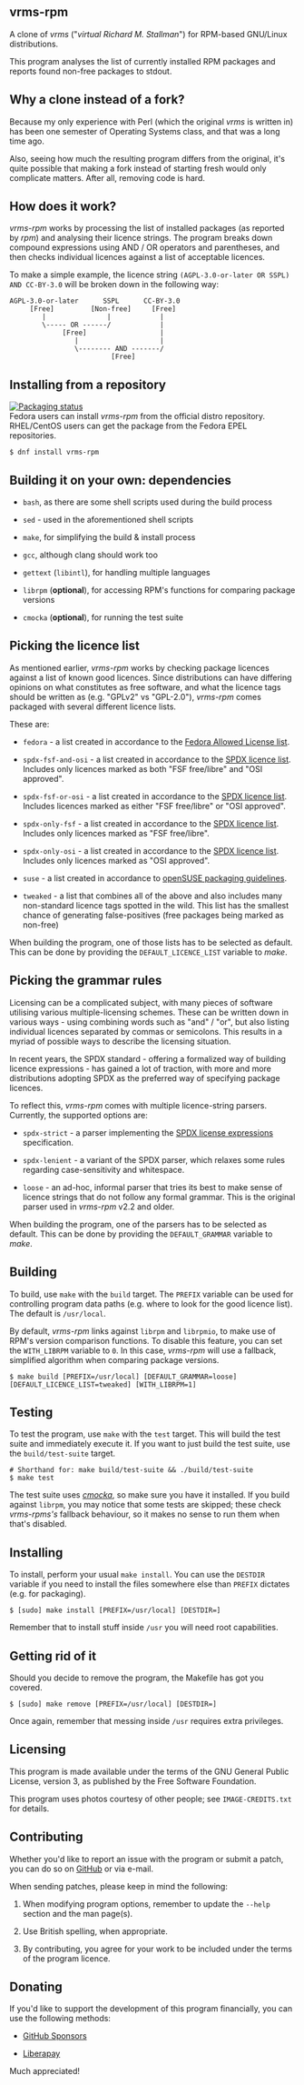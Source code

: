 **vrms-rpm**
----------
A clone of *vrms* ("*virtual Richard M. Stallman*") for
RPM-based GNU/Linux distributions.

This program analyses the list of currently installed RPM packages and reports
found non-free packages to stdout. 


**Why a clone instead of a fork?**
----------
Because my only experience with Perl (which the original *vrms* is written in)
has been one semester of Operating Systems class, and that was a long time ago.

Also, seeing how much the resulting program differs from the original, it's
quite possible that making a fork instead of starting fresh would only
complicate matters. After all, removing code is hard.


**How does it work?**
----------
*vrms-rpm* works by processing the list of installed packages (as reported by *rpm*)
and analysing their licence strings. The program breaks down compound expressions
using AND / OR operators and parentheses, and then checks individual licences against
a list of acceptable licences.

To make a simple example, the licence string `(AGPL-3.0-or-later OR SSPL) AND CC-BY-3.0`
will be broken down in the following way:
```
AGPL-3.0-or-later      SSPL      CC-BY-3.0
     [Free]         [Non-free]     [Free]
        |               |            |
        \----- OR ------/            |
             [Free]                  |
                |                    |
                \-------- AND -------/
                         [Free]
```


**Installing from a repository**
----------
[![Packaging status](https://repology.org/badge/vertical-allrepos/vrms-rpm.svg?exclude_unsupported=true&minversion=2.3)](https://repology.org/project/vrms-rpm/)    
Fedora users can install *vrms-rpm* from the official distro repository.
RHEL/CentOS users can get the package from the Fedora EPEL repositories.
```
$ dnf install vrms-rpm
```


**Building it on your own: dependencies**
----------
- `bash`, as there are some shell scripts used during the build process

- `sed` - used in the aforementioned shell scripts

- `make`, for simplifying the build & install process

- `gcc`, although clang should work too

- `gettext` (`libintl`), for handling multiple languages

- `librpm` (**optional**), for accessing RPM's functions for comparing package versions

- `cmocka` (**optional**), for running the test suite


**Picking the licence list**
----------
As mentioned earlier, *vrms-rpm* works by checking package licences against a list of known good licences.
Since distributions can have differing opinions on what constitutes as free software,
and what the licence tags should be written as (e.g. "GPLv2" vs "GPL-2.0"),
*vrms-rpm* comes packaged with several different licence lists.

These are:

- `fedora` - a list created in accordance to the [Fedora Allowed License list](https://docs.fedoraproject.org/en-US/legal/allowed-licenses/).

- `spdx-fsf-and-osi` - a list created in accordance to the [SPDX licence list](https://spdx.org/licenses/). Includes only licences marked as both "FSF free/libre" and "OSI approved".

- `spdx-fsf-or-osi` - a list created in accordance to the [SPDX licence list](https://spdx.org/licenses/). Includes licences marked as either "FSF free/libre" or "OSI approved".

- `spdx-only-fsf` - a list created in accordance to the [SPDX licence list](https://spdx.org/licenses/). Includes only licences marked as "FSF free/libre".

- `spdx-only-osi` - a list created in accordance to the [SPDX licence list](https://spdx.org/licenses/). Includes only licences marked as "OSI approved".

- `suse` - a list created in accordance to [openSUSE packaging guidelines](https://en.opensuse.org/openSUSE:Packaging_guidelines#Licensing).

- `tweaked` - a list that combines all of the above and also includes many non-standard licence tags spotted in the wild.
This list has the smallest chance of generating false-positives (free packages being marked as non-free)

When building the program, one of those lists has to be selected as default.
This can be done by providing the `DEFAULT_LICENCE_LIST` variable to *make*.


**Picking the grammar rules**
----------
Licensing can be a complicated subject, with many pieces of software utilising various
multiple-licensing schemes. These can be written down in various ways - using combining words
such as "and" / "or", but also listing individual licences separated by commas or semicolons.
This results in a myriad of possible ways to describe the licensing situation.

In recent years, the SPDX standard - offering a formalized way of building
licence expressions - has gained a lot of traction, with more and more distributions
adopting SPDX as the preferred way of specifying package licences.

To reflect this, *vrms-rpm* comes with multiple licence-string parsers.
Currently, the supported options are:

- `spdx-strict` - a parser implementing the [SPDX license expressions](https://spdx.github.io/spdx-spec/v2.3/SPDX-license-expressions/)
  specification.

- `spdx-lenient` - a variant of the SPDX parser, which relaxes some rules regarding case-sensitivity
  and whitespace.

- `loose` - an ad-hoc, informal parser that tries its best to make sense of licence strings
  that do not follow any formal grammar. This is the original parser used in *vrms-rpm* v2.2 and older.

When building the program, one of the parsers has to be selected as default.
This can be done by providing the `DEFAULT_GRAMMAR` variable to *make*.


**Building**
----------
To build, use `make` with the `build` target. The `PREFIX` variable can be
used for controlling program data paths (e.g. where to look for the good licence list).
The default is `/usr/local`.

By default, *vrms-rpm* links against `librpm` and `librpmio`, to make use of RPM's version comparison functions.
To disable this feature, you can set the `WITH_LIBRPM` variable to `0`. In this case, *vrms-rpm* will use a fallback,
simplified algorithm when comparing package versions.
```
$ make build [PREFIX=/usr/local] [DEFAULT_GRAMMAR=loose] [DEFAULT_LICENCE_LIST=tweaked] [WITH_LIBRPM=1]
```


**Testing**
----------
To test the program, use `make` with the `test` target. This will build the test suite and immediately execute it.
If you want to just build the test suite, use the `build/test-suite` target.
```
# Shorthand for: make build/test-suite && ./build/test-suite
$ make test
```
The test suite uses [*cmocka*](https://cmocka.org/), so make sure you have it installed.
If you build against `librpm`, you may notice that some tests are skipped;
these check *vrms-rpms's* fallback behaviour, so it makes no sense to run them when that's disabled.


**Installing**
----------
To install, perform your usual `make install`.
You can use the `DESTDIR` variable if you need to install the files
somewhere else than `PREFIX` dictates (e.g. for packaging).
```
$ [sudo] make install [PREFIX=/usr/local] [DESTDIR=]
```
Remember that to install stuff inside `/usr` you will need root capabilities.


**Getting rid of it**
----------
Should you decide to remove the program, the Makefile has got you covered.
```
$ [sudo] make remove [PREFIX=/usr/local] [DESTDIR=]
```
Once again, remember that messing inside `/usr` requires extra privileges.


**Licensing**
----------
This program is made available under the terms of the GNU
General Public License, version 3, as published by the
Free Software Foundation.

This program uses photos courtesy of other people;
see `IMAGE-CREDITS.txt` for details.


**Contributing**
----------
Whether you'd like to report an issue with the program or submit a patch,
you can do so on [GitHub](https://github.com/suve/vrms-rpm/) or via e-mail.

When sending patches, please keep in mind the following:

 1. When modifying program options, remember to update the `--help`
    section and the man page(s).
 
 2. Use British spelling, when appropriate.
 
 3. By contributing, you agree for your work to be included under
    the terms of the program licence.


**Donating**
----------
If you'd like to support the development of this program financially,
you can use the following methods:

- [GitHub Sponsors](https://github.com/sponsors/suve/)

- [Liberapay](https://liberapay.com/suve)

Much appreciated!
